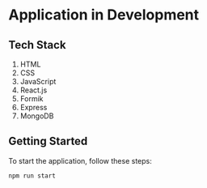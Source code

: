 # Application in Development

## Tech Stack
1. HTML
2. CSS
3. JavaScript
4. React.js
5. Formik
6. Express
7. MongoDB

## Getting Started
To start the application, follow these steps:

   ```bash
   npm run start
